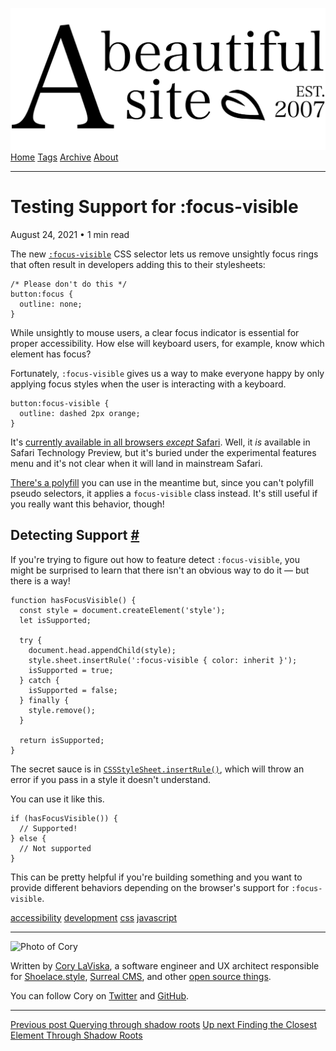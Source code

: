 <a href="../../index.html" class="header-link"><img src="../../images/logos/wordmark.svg" alt="A Beautiful Site" class="wordmark" /></a> <a href="../../index.html" class="nav-item">Home</a> <a href="../../tags/index.html" class="nav-item">Tags</a> <a href="../index.html" class="nav-item">Archive</a> <a href="../../about/index.html" class="nav-item">About</a>

---

# Testing Support for :focus-visible

August 24, 2021 • 1 min read

The new [`:focus-visible`](https://developer.mozilla.org/en-US/docs/Web/CSS/:focus-visible) CSS selector lets us remove unsightly focus rings that often result in developers adding this to their stylesheets:

    /* Please don't do this */
    button:focus {
      outline: none;
    }

While unsightly to mouse users, a clear focus indicator is essential for proper accessibility. How else will keyboard users, for example, know which element has focus?

Fortunately, `:focus-visible` gives us a way to make everyone happy by only applying focus styles when the user is interacting with a keyboard.

    button:focus-visible {
      outline: dashed 2px orange;
    }

It's [currently available in all browsers _except_ Safari](https://caniuse.com/mdn-css_selectors_focus-visible). Well, it _is_ available in Safari Technology Preview, but it's buried under the experimental features menu and it's not clear when it will land in mainstream Safari.

[There's a polyfill](https://github.com/WICG/focus-visible) you can use in the meantime but, since you can't polyfill pseudo selectors, it applies a `focus-visible` class instead. It's still useful if you really want this behavior, though!

## Detecting Support <a href="#detecting-support" class="direct-link">#</a>

If you're trying to figure out how to feature detect `:focus-visible`, you might be surprised to learn that there isn't an obvious way to do it — but there is a way!

    function hasFocusVisible() {
      const style = document.createElement('style');
      let isSupported;

      try {
        document.head.appendChild(style);
        style.sheet.insertRule(':focus-visible { color: inherit }');
        isSupported = true;
      } catch {
        isSupported = false;
      } finally {
        style.remove();
      }

      return isSupported;
    }

The secret sauce is in [`CSSStyleSheet.insertRule()`](https://developer.mozilla.org/en-US/docs/Web/API/CSSStyleSheet/insertRule), which will throw an error if you pass in a style it doesn't understand.

You can use it like this.

    if (hasFocusVisible()) {
      // Supported!
    } else {
      // Not supported
    }

This can be pretty helpful if you're building something and you want to provide different behaviors depending on the browser's support for `:focus-visible`.

<a href="../../tags/accessibility/index.html" class="post-tag">accessibility</a> <a href="../../tags/development/index.html" class="post-tag">development</a> <a href="../../tags/css/index.html" class="post-tag">css</a> <a href="../../tags/javascript/index.html" class="post-tag">javascript</a>

---

<img src="http://0.gravatar.com/avatar/bf1b3b95fd5b096a3592247c29667b33?s=512" alt="Photo of Cory" class="avatar avatar-small" />

Written by [Cory LaViska](../../index-4.html), a software engineer and UX architect responsible for [Shoelace.style](https://shoelace.style/), [Surreal CMS](https://www.surrealcms.com/), and other [open source things](https://github.com/claviska).

You can follow Cory on [Twitter](https://twitter.com/claviska) and [GitHub](https://github.com/claviska).

---

<a href="../querying-through-shadow-roots/index.html" class="post-nav-previous"><span class="small">Previous post</span> Querying through shadow roots</a> <a href="../finding-the-closest-element-through-shadow-roots/index.html" class="post-nav-next"><span class="small">Up next</span> Finding the Closest Element Through Shadow Roots</a>
